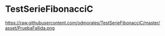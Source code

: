 # TestSerieFibonacciC
https://raw.githubusercontent.com/odmorales/TestSerieFibonacciC/master/asset/PruebaFallida.png
